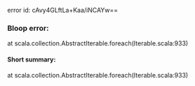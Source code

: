 error id: cAvy4GLftLa+Kaa/iNCAYw==
### Bloop error:

at scala.collection.AbstractIterable.foreach(Iterable.scala:933)
#### Short summary: 

at scala.collection.AbstractIterable.foreach(Iterable.scala:933)